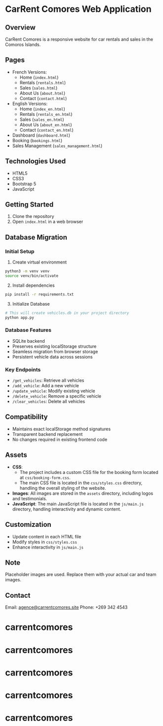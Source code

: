 # CarRent Comores Web Application

## Overview
CarRent Comores is a responsive website for car rentals and sales in the Comoros Islands.

## Pages
- French Versions:
  - Home (`index.html`)
  - Rentals (`rentals.html`)
  - Sales (`sales.html`)
  - About Us (`about.html`)
  - Contact (`contact.html`)
- English Versions:
  - Home (`index_en.html`)
  - Rentals (`rentals_en.html`)
  - Sales (`sales_en.html`)
  - About Us (`about_en.html`)
  - Contact (`contact_en.html`)
- Dashboard (`dashboard.html`)
- Booking (`bookings.html`)
- Sales Management (`sales_management.html`)

## Technologies Used
- HTML5
- CSS3
- Bootstrap 5
- JavaScript

## Getting Started
1. Clone the repository
2. Open `index.html` in a web browser

## Database Migration

### Initial Setup
1. Create virtual environment
```bash
python3 -m venv venv
source venv/bin/activate
```

2. Install dependencies
```bash
pip install -r requirements.txt
```

3. Initialize Database
```bash
# This will create vehicles.db in your project directory
python app.py
```

### Database Features
- SQLite backend
- Preserves existing localStorage structure
- Seamless migration from browser storage
- Persistent vehicle data across sessions

### Key Endpoints
- `/get_vehicles`: Retrieve all vehicles
- `/add_vehicle`: Add a new vehicle
- `/update_vehicle`: Modify existing vehicle
- `/delete_vehicle`: Remove a specific vehicle
- `/clear_vehicles`: Delete all vehicles

## Compatibility
- Maintains exact localStorage method signatures
- Transparent backend replacement
- No changes required in existing frontend code

## Assets
- **CSS**: 
  - The project includes a custom CSS file for the booking form located at `css/booking-form.css`.
  - The main CSS file is located in the `css/styles.css` directory, handling the overall styling of the website.
- **Images**: All images are stored in the `assets` directory, including logos and testimonials.
- **JavaScript**: The main JavaScript file is located in the `js/main.js` directory, handling interactivity and dynamic content.

## Customization
- Update content in each HTML file
- Modify styles in `css/styles.css`
- Enhance interactivity in `js/main.js`

## Note
Placeholder images are used. Replace them with your actual car and team images.

## Contact
Email: agence@carrentcomores.site
Phone: +269 342 4543
# carrentcomores
# carrentcomores
# carrentcomores
# carrentcomores
# carrentcomores
